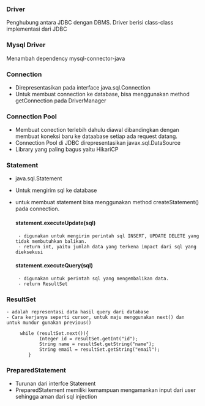 

### Driver
Penghubung antara JDBC dengan DBMS.
Driver berisi class-class implementasi dari JDBC

### Mysql Driver
 Menambah dependency mysql-connector-java

### Connection
- Direpresentasikan pada interface java.sql.Connection
- Untuk membuat connection ke database, bisa menggunakan method getConnection pada DriverManager

### Connection Pool
- Membuat conection terlebih dahulu diawal dibandingkan dengan membuat koneksi baru ke dataabase setiap ada request datang.
- Connection Pool di JDBC direpresentasikan javax.sql.DataSource
- Library yang paling bagus yaitu HikariCP


### Statement
 - java.sql.Statement
 - Untuk mengirim sql ke database
 - untuk membuat statement bisa menggunakan method createStatement() pada connection.

    #### statement.executeUpdate(sql)
        - digunakan untuk mengirim perintah sql INSERT, UPDATE DELETE yang tidak membutuhkan balikan.
        - return int, yaitu jumlah data yang terkena impact dari sql yang dieksekusi

    #### statement.executeQuery(sql)
        - digunakan untuk perintah sql yang mengembalikan data.
        - return ResultSet

### ResultSet
    - adalah representasi data hasil query dari database
    - Cara kerjanya seperti cursor, untuk maju menggunakan next() dan untuk mundur gunakan previous()
         
         while (resultSet.next()){
                Integer id = resultSet.getInt("id");
                String name = resultSet.getString("name");
                String email = resultSet.getString("email");
            }


### PreparedStatement
   - Turunan dari interfce Statement
   - PreparedStatement memiliki kemampuan mengamankan input dari user sehingga aman dari sql injection

